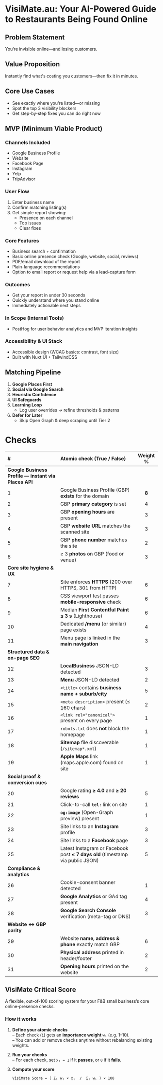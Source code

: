 # VisiMate.au: Your AI-Powered Guide to Restaurants Being Found Online

## Problem Statement

You're invisible online—and losing customers.

## Value Proposition

Instantly find what's costing you customers—then fix it in minutes.

## Core Use Cases

- See exactly where you're listed—or missing
- Spot the top 3 visibility blockers
- Get step-by-step fixes you can do right now

## MVP (Minimum Viable Product)

### Channels Included

- Google Business Profile
- Website
- Facebook Page
- Instagram
- Yelp
- TripAdvisor

### User Flow

1. Enter business name
2. Confirm matching listing(s)
3. Get simple report showing:
   - Presence on each channel
   - Top issues
   - Clear fixes

### Core Features

- Business search + confirmation
- Basic online presence check (Google, website, social, reviews)
- PDF/email download of the report
- Plain-language recommendations
- Option to email report or request help via a lead-capture form

### Outcomes

- Get your report in under 30 seconds
- Quickly understand where you stand online
- Immediately actionable next steps

### In Scope (Internal Tools)

- PostHog for user behavior analytics and MVP iteration insights

### Accessibility & UI Stack

- Accessible design (WCAG basics: contrast, font size)
- Built with Nuxt UI + TailwindCSS

## Matching Pipeline

1. **Google Places First**
2. **Social via Google Search**
3. **Heuristic Confidence**
4. **UI Safeguards**
5. **Learning Loop**
   - Log user overrides → refine thresholds & patterns
6. **Defer for Later**
   - Skip Open Graph & deep scraping until Tier 2

# Checks

| # | Atomic check (True / False) | Weight % |
|:--|:----------------------------|:--------:|
| **Google Business Profile — instant via Places API** |||
| 1 | Google Business Profile (GBP) **exists** for the domain | **8** |
| 2 | GBP **primary category** is set | 4 |
| 3 | GBP **opening hours** are present | 3 |
| 4 | GBP **website URL** matches the scanned site | 3 |
| 5 | GBP **phone number** matches the site | 2 |
| 6 | ≥ 3 **photos** on GBP (food or venue) | 3 |
| **Core site hygiene & UX** |||
| 7 | Site enforces **HTTPS** (200 over HTTPS, 301 from HTTP) | 6 |
| 8 | CSS viewport test passes **mobile-responsive** check | 6 |
| 9 | Median **First Contentful Paint ≤ 3 s** (Lighthouse) | 6 |
| 10 | Dedicated **/menu** (or similar) page exists | 4 |
| 11 | Menu page is linked in the **main navigation** | 3 |
| **Structured data & on-page SEO** |||
| 12 | **LocalBusiness** JSON-LD detected | 3 |
| 13 | **Menu** JSON-LD detected | 2 |
| 14 | `<title>` contains **business name + suburb/city** | 5 |
| 15 | `<meta description>` present (≤ 160 chars) | 2 |
| 16 | `<link rel="canonical">` present on every page | 1 |
| 17 | `robots.txt` does **not** block the homepage | 1 |
| 18 | **Sitemap** file discoverable (`/sitemap*.xml`) | 1 |
| 19 | **Apple Maps** link (maps.apple.com) found on site | 1 |
| **Social proof & conversion cues** |||
| 20 | Google rating **≥ 4.0** and **≥ 20 reviews** | 5 |
| 21 | Click-to-call **`tel:`** link on site | 1 |
| 22 | **`og:image`** (Open-Graph preview) present | 1 |
| 23 | Site links to an **Instagram** profile | 3 |
| 24 | Site links to a **Facebook** page | 3 |
| 25 | Latest Instagram or Facebook post **≤ 7 days old** (timestamp via public JSON) | 5 |
| **Compliance & analytics** |||
| 26 | Cookie-consent banner detected | 1 |
| 27 | **Google Analytics** or GA4 tag present | 4 |
| 28 | **Google Search Console** verification (meta-tag or DNS) | 3 |
| **Website ↔ GBP parity** |||
| 29 | Website **name, address & phone** exactly match GBP | 6 |
| 30 | **Physical address** printed in header/footer | 2 |
| 31 | **Opening hours** printed on the website | 2 |

## VisiMate Critical Score

A flexible, out-of-100 scoring system for your F&B small business’s core online-presence checks.

### How it works

1. **Define your atomic checks**  
   – Each check (`i`) gets an **importance weight** `wᵢ` (e.g. 1–10).  
   – You can add or remove checks anytime without rebalancing existing weights.

2. **Run your checks**  
   – For each check, set `xᵢ = 1` if it **passes**, or `0` if it **fails**.

3. **Compute your score**  
   ```text
   VisiMate Score = ( Σᵢ wᵢ × xᵢ  /  Σᵢ wᵢ ) × 100
   ```